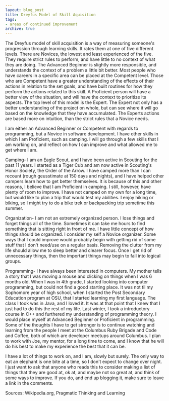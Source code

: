 ```yaml
---
layout: blog_post
title: Dreyfus Model of Skill Aquisition
tags:
- areas of continued improvement
archive: true
---
```


The Dreyfus model of skill acquisition is a way of measuring someone's
progression through learning skills. It rates them at one of five different
levels. There are Novices, the lowest and least experienced of the five. They
require strict rules to perform, and have little to no context of what they are
doing. The Advanced Beginner is slightly more responsible, and understands the
context of a problem a little bit better. Most people who have careers in a
specific area can be placed at the Competent level. Those who are Competent
have a greater understanding of the effects of their actions in relation to the
set goals, and have built routines for how they perform the actions related to
this skill. A Proficient person will have a better view of the situation, and
will have the context to prioritize its aspects. The top level of this model is
the Expert. The Expert not only has a better understanding of the project on
whole, but can see where it will go based on the knowledge that they have
accumulated. The Experts actions are based more on intuition, than the strict
rules that a Novice needs.

I am either an Advanced Beginner or Competent with regards to programming, but a
Novice in software development. I have other skills in which I am Proficient,
such as camping. I will go through a few skills that I am working on, and
reflect on how I can improve and what allowed me to get where I am.

Camping- I am an Eagle Scout, and I have been active in Scouting for the past 11
years. I started as a Tiger Cub and am now active in Scouting's Honor Society,
the Order of the Arrow. I have camped more than I can recount (rough geusstimate
at 150 days and nights), and I have helped other campers learn how to get better
themselves. It is because of this and other reasons, I believe that I am
Proficient in camping. I still, however, have plenty of room to improve. I have
not camped on my own for a long time, but would like to plan a trip that would
test my abilities. I enjoy hiking or biking, so I might try to do a bike trek or
backpacking trip sometime this summer.

Organization- I am not an extremely organized person. I lose things and forget
things all of the time. Sometimes it can take me hours to find something that is
sitting right in front of me. I have little concept of how things should be
organized. I consider my self a Novice organizer. Some ways that I could improve
would probably begin with getting rid of some stuff that I don't need/use on a
regular basis. Removing the clutter from my life should allow me to sleep better
and clearer focus. Once I get rid of unnecessary things, then the important
things may begin to fall into logical groups.

Programming- I have always been interested in computers. My mother tells a story
that I was moving a mouse and clicking on things when I was 6 months old. When I
was in 4th grade, I started looking into computer programming, but could not
find a good starting place. It was not til my Sophomore year of high school,
when I started the Post Secondary Education program at OSU, that I started
learning my first language. The class I took was in Java, and I loved it. It was
at that point that I knew that I just had to do this the rest of my life. Last
winter, I took a introductory course in C++ and furthered my understanding of
programming theory. I would place myself at Advanced Beginner or Proficient in
programming. Some of the thoughts I have to get stronger is to continue watching
and learning from the people I meet at the Columbus Ruby Brigade and Code and
Coffee, both of which are developer meetups around Columbus. I plan to work with
Joe, my mentor, for a long time to come, and I know that he will do his best to
make my experience the best that it can be.

I have a lot of things to work on, and I am, slowly but surely. The only way to
eat an elephant is one bite at a time, so I don't expect to change over night. I
just want to ask that anyone who reads this to consider making a list of things
that they are good at, ok at, and maybe not so great at, and think of some ways
to improve. If you do, and end up blogging it, make sure to leave a link in the
comments.

Sources: Wikipedia.org, Pragmatic Thinking and Learning
